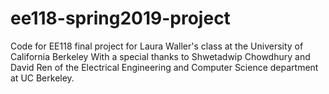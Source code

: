 # ee118-spring2019-project
Code for EE118 final project for Laura Waller's class at the University of California Berkeley
With a special thanks to Shwetadwip Chowdhury and David Ren of the Electrical Engineering and Computer Science department at UC Berkeley.
